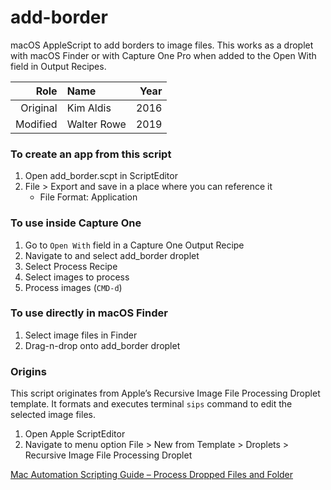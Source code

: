 # add-border

macOS AppleScript to add borders to image files. This works as a droplet with macOS Finder or with Capture One Pro when added to the Open With field in Output Recipes.


| Role | Name | Year |
| ---: | :--- | ---: |
| Original | Kim Aldis | 2016 |
| Modified | Walter Rowe | 2019 |


### To create an app from this script
1. Open add_border.scpt in ScriptEditor
2. File > Export and save in a place where you can reference it
	* File Format: Application


### To use inside Capture One
1. Go to `Open With` field in a Capture One Output Recipe
2. Navigate to and select add_border droplet
3. Select Process Recipe
4. Select images to process
5. Process images (`CMD-d`)


### To use directly in macOS Finder
1. Select image files in Finder
2. Drag-n-drop onto add_border droplet
  

### Origins
This script originates from Apple’s Recursive Image File Processing Droplet template. It formats and executes terminal `sips` command to edit the selected image files.
1. Open Apple ScriptEditor
2. Navigate to menu option File > New from Template > Droplets > Recursive Image File Processing Droplet

[Mac Automation Scripting Guide – Process Dropped Files and Folder](https://developer.apple.com/library/content/documentation/LanguagesUtilities/Conceptual/MacAutomationScriptingGuide/ProcessDroppedFilesandFolders.html)
